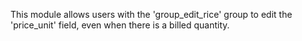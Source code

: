 This module allows users with the 'group_edit_rice' group to edit the 'price_unit'
field, even when there is a billed quantity.
